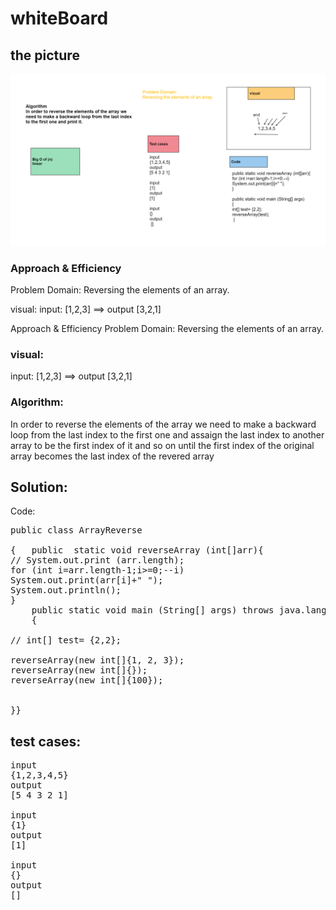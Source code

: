 # whiteBoard
## the picture
![Alt Text](null(1).png)

### Approach & Efficiency
Problem Domain:
Reversing the elements of an array.

visual:
input: [1,2,3] ==> output [3,2,1]

Approach & Efficiency
Problem Domain:
Reversing the elements of an array.

### visual:
input: [1,2,3] ==> output [3,2,1]

### Algorithm:
In order to reverse the elements of the array we need to make a backward loop from the last index to the first one and assaign the last index to another array to be the first index of it and so on until the first index of the original array becomes the last index of the revered array

## Solution:

Code:
<pre>public class ArrayReverse 

{	public	static void reverseArray (int[]arr){
// System.out.print (arr.length);
for (int i=arr.length-1;i>=0;--i)
System.out.print(arr[i]+" ");
System.out.println();
}
	public static void main (String[] args) throws java.lang.Exception
	{

// int[] test= {2,2};

reverseArray(new int[]{1, 2, 3});
reverseArray(new int[]{});
reverseArray(new int[]{100});

  
}}</pre>

## test cases:

<pre>input 
{1,2,3,4,5}
output 
[5 4 3 2 1]

input 
{1}
output 
[1] 

input 
{}
output 
[]
</pre>
